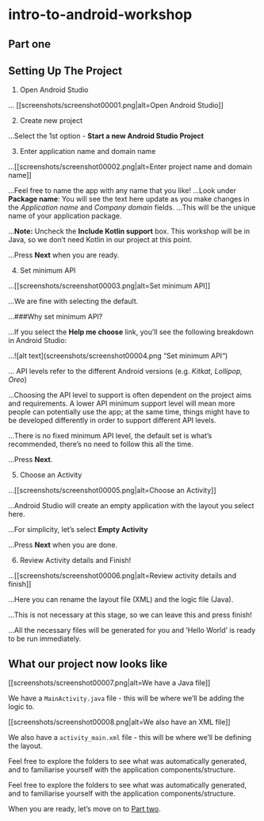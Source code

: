 # intro-to-android-workshop
## Part one

Setting Up The Project
------

1. Open Android Studio

... [[screenshots/screenshot00001.png|alt=Open Android Studio]] 

2. Create new project

...Select the 1st option - __Start a new Android Studio Project__

3. Enter application name and domain name

...[[screenshots/screenshot00002.png|alt=Enter project name and domain name]]

...Feel free to name the app with any name that you like!
...Look under **Package name**: You will see the text here update as you make changes in the *Application name* and *Company domain* fields. 
...This will be the unique name of your application package.

...**Note:** Uncheck the __Include Kotlin support__ box. This workshop will be in Java, so we don’t need Kotlin in our project at this point.

…Press **Next** when you are ready.

4. Set minimum API

...[[screenshots/screenshot00003.png|alt=Set minimum API]]

...We are fine with selecting the default.

...###Why set minimum API?

...If you select the **Help me choose** link, you’ll see the following breakdown in Android Studio:

...![alt text](screenshots/screenshot00004.png “Set minimum API“)

... API levels refer to the different Android versions (e.g. _Kitkat, Lollipop, Oreo_)

...Choosing the API level to support is often dependent on the project aims and requirements. A lower API minimum support level will mean more people can potentially use the app; at the same time, things might have to be developed differently in order to support different API levels.

...There is no fixed minimum API level, the default set is what’s recommended, there’s no need to follow this all the time.

...Press **Next**.

5. Choose an Activity

...[[screenshots/screenshot00005.png|alt=Choose an Activity]]

...Android Studio will create an empty application with the layout you select here.

...For simplicity, let’s select **Empty Activity**

...Press **Next** when you are done.

6. Review Activity details and Finish!

...[[screenshots/screenshot00006.png|alt=Review activity details and finish]]

...Here you can rename the layout file (XML) and the logic file (Java).

...This is not necessary at this stage, so we can leave this and press finish!

...All the necessary files will be generated for you and ‘Hello World’ is ready to be run immediately.


## What our project now looks like

[[screenshots/screenshot00007.png|alt=We have a Java file]]

We have a `MainActivity.java` file - this will be where we’ll be adding the logic to.

[[screenshots/screenshot00008.png|alt=We also have an XML file]]

We also have a `activity_main.xml` file - this will be where we’ll be defining the layout.

Feel free to explore the folders to see what was automatically generated, and to familiarise yourself with the application components/structure.


Feel free to explore the folders to see what was automatically generated, and to familiarise yourself with the application components/structure.


When you are ready, let’s move on to [Part two](../Part-2/instructions.md).
